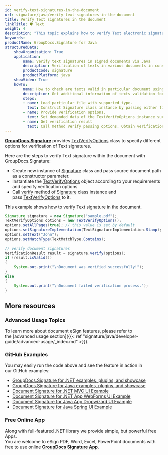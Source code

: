 ```yaml
---
id: verify-text-signatures-in-the-document
url: signature/java/verify-text-signatures-in-the-document
title: Verify Text signatures in the document
linkTitle: 🛡 Text
weight: 4
description: "This topic explains how to verify Text electronic signatures with GroupDocs.Signature API."
keywords: 
productName: GroupDocs.Signature for Java
structuredData:
    showOrganization: True
    application:    
        name: Verify text signatures in signed documents via Java    
        description: Verification of texts in various documents in convenient way with Java language and GroupDocs.Signature for Java APIs
        productCode: signature
        productPlatform: java 
    showVideo: True
    howTo:
        name: How to check are texts valid in particular document using Java 
        description: Get additional information of texts validation for any documents in Java
        steps:
        - name: Load particular file with supported type.
          text: Construct Signature class instance by passing either file path or stream. 
        - name: Provide verification options. 
          text: Set demanded data of the TextVerifyOptions instance such as text or type of text verification.
        - name: Get verification result
          text: Call method Verify passing options. Obtain verification result whose property IsValid must be true if verification succeed.
---
```

[**GroupDocs.Signature**](https://products.groupdocs.com/signature/java) provides [TextVerifyOptions](https://reference.groupdocs.com/signature/java/com.groupdocs.signature.options.verify/TextVerifyOptions) class to specify different options for verification of Text signatures.

Here are the steps to verify Text signature within the document with GroupDocs.Signature:
*   Create new instance of [Signature](https://reference.groupdocs.com/signature/java/com.groupdocs.signature/Signature) class and pass source document path as a constructor parameter.
*   Instantiate the [TextVerifyOptions](https://reference.groupdocs.com/signature/java/com.groupdocs.signature.options.verify/TextVerifyOptions) object according to your requirements and specify verification options
*   Call [verify](https://reference.groupdocs.com/java/signature/com.groupdocs.signature/Signature#verify(com.groupdocs.signature.options.verify.VerifyOptions)) method of [Signature](https://reference.groupdocs.com/signature/java/com.groupdocs.signature/Signature) class instance and pass [TextVerifyOptions](https://reference.groupdocs.com/signature/java/com.groupdocs.signature.options.verify/TextVerifyOptions) to it.

This example shows how to verify Text signature in the document.

```java
Signature signature = new Signature("sample.pdf");
TextVerifyOptions options = new TextVerifyOptions();
options.setAllPages(true); // this value is set by default
options.setSignatureImplementation(TextSignatureImplementation.Stamp);
options.setText("John");
options.setMatchType(TextMatchType.Contains);
 
// verify document signatures
VerificationResult result = signature.verify(options);
if (result.isValid())
{
    System.out.print("\nDocument was verified successfully!");
}
else
{
    System.out.print("\nDocument failed verification process.");
}
```

## More resources

### Advanced Usage Topics

To learn more about document eSign features, please refer to the [advanced usage section]({{< ref "signature/java/developer-guide/advanced-usage/_index.md" >}}).

### GitHub Examples 

You may easily run the code above and see the feature in action in our GitHub examples:

*   [GroupDocs.Signature for .NET examples, plugins, and showcase](https://github.com/groupdocs-signature/GroupDocs.Signature-for-.NET)    
*   [GroupDocs.Signature for Java examples, plugins, and showcase](https://github.com/groupdocs-signature/GroupDocs.Signature-for-Java)    
*   [Document Signature for .NET MVC UI Example](https://github.com/groupdocs-signature/GroupDocs.Signature-for-.NET-MVC)    
*   [Document Signature for .NET App WebForms UI Example](https://github.com/groupdocs-signature/GroupDocs.Signature-for-.NET-WebForms)    
*   [Document Signature for Java App Dropwizard UI Example](https://github.com/groupdocs-signature/GroupDocs.Signature-for-Java-Dropwizard)   
*   [Document Signature for Java Spring UI Example](https://github.com/groupdocs-signature/GroupDocs.Signature-for-Java-Spring)
    

### Free Online App 

Along with full-featured .NET library we provide simple, but powerful free Apps.  
You are welcome to eSign PDF, Word, Excel, PowerPoint documents with free to use online **[GroupDocs Signature App](https://products.groupdocs.app/signature)**.
